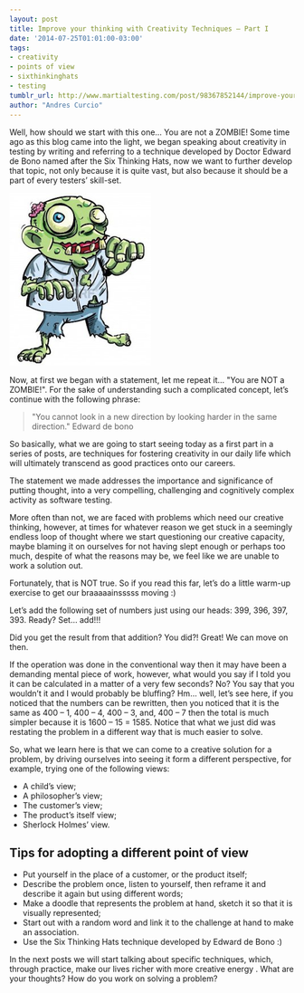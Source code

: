 ```yaml
---
layout: post
title: Improve your thinking with Creativity Techniques – Part I
date: '2014-07-25T01:01:00-03:00'
tags:
- creativity
- points of view
- sixthinkinghats
- testing
tumblr_url: http://www.martialtesting.com/post/98367852144/improve-your-thinking-with-creativity-techniques
author: "Andres Curcio"
---
```

Well, how should we start with this one… You are not a ZOMBIE!
Some time ago as this blog came into the light, we began speaking about creativity in testing by writing and referring to a technique developed by Doctor Edward de Bono named after the Six Thinking Hats, now we want to further develop that topic, not only because it is quite vast, but also because it should be a part of every testers’ skill-set.


![Creativity](/assets/media/creativity.jpg)


Now, at first we began with a statement, let me repeat it… "You are NOT a ZOMBIE!". For the sake of understanding such a complicated concept, let’s continue with the following phrase:

>"You cannot look in a new direction by looking harder in the same direction." Edward de bono

So basically, what we are going to start seeing today as a first part in a series of posts, are techniques for fostering creativity in our daily life which will ultimately transcend as good practices onto our careers.

The statement we made addresses the importance and significance of putting thought, into a very compelling, challenging and cognitively complex activity as software testing.

More often than not, we are faced with problems which need our creative thinking, however, at times for whatever reason we get stuck in a seemingly endless loop of thought where we start questioning our creative capacity, maybe blaming it on ourselves for not having slept enough or perhaps too much, despite of what the reasons may be, we feel like we are unable to work a solution out.

Fortunately, that is NOT true. So if you read this far, let’s do a little warm-up exercise to get our braaaaainsssss moving :)

Let’s add the following set of numbers just using our heads: 399, 396, 397, 393. Ready? Set… add!!!

Did you get the result from that addition? You did?! Great! We can move on then.

If the operation was done in the conventional way then it may have been a demanding mental piece of work, however, what would you say if I told you it can be calculated in a matter of a very few seconds? No? You say that you wouldn’t it and I would probably be bluffing? Hm… well, let’s see here, if you noticed that the numbers can be rewritten, then you noticed that it is the same as 400 – 1, 400 – 4, 400 – 3, and, 400 – 7 then the total is much simpler because it is 1600 – 15 = 1585. Notice that what we just did was restating the problem in a different way that is much easier to solve.

So, what we learn here is that we can come to a creative solution for a problem, by driving ourselves into seeing it form a different perspective, for example, trying one of the following views:

- A child’s view;
- A philosopher’s view;
- The customer’s view;
- The product’s itself view;
- Sherlock Holmes’ view.

## Tips for adopting a different point of view

- Put yourself in the place of a customer, or the product itself;
- Describe the problem once, listen to yourself, then reframe it and describe it again but using different words;
- Make a doodle that represents the problem at hand, sketch it so that it is visually represented;
- Start out with a random word and link it to the challenge at hand to make an association.
- Use the Six Thinking Hats technique developed by Edward de Bono :)

In the next posts we will start talking about specific techniques, which, through practice, make our lives richer with more creative energy . What are your thoughts? How do you work on solving a problem?
